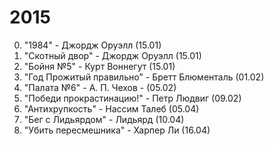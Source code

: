 2015
====
0. "1984" - Джордж Оруэлл (15.01)
0. "Скотный двор" - Джордж Оруэлл (15.01)
0. "Бойня №5" - Курт Воннегут (15.01)
0. "Год Прожитый правильно" - Бретт Блюменталь (01.02)
0. "Палата №6" - А. П. Чехов - (05.02)
0. "Победи прокрастинацию!" - Петр Людвиг (09.02)
0. "Антихрупкость" - Нассим Талеб (05.04)
0. "Бег с Лидьярдом" - Лидьярд (10.04)
0. "Убить пересмешника" - Харпер Ли (16.04)